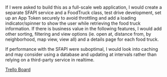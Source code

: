If I were asked to build this as a full-scale web application, I would create a separate SFAPI service and a FoodTruck class, test drive development, set up an App Token securely to avoid throttling and add a loading indicator/spinner to show the user while retrieving the food truck information. If there is business value in the following features, I would add other sorting, filtering and view options (ie. open at, distance from, by neighborhood, map view, view all) and a details page for each food truck.

If performance with the SFAPI were suboptimal, I would look into caching and may consider using a database and updating at intervals rather than relying on a third-party service in realtime.

[Trello Board](https://trello.com/b/9pmDclkq)
